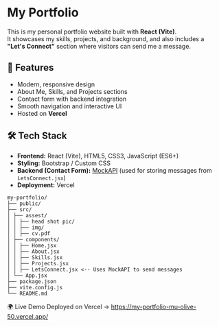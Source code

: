 # My Portfolio

This is my personal portfolio website built with **React (Vite)**.  
It showcases my skills, projects, and background, and also includes a **"Let's Connect"** section where visitors can send me a message.

## 🚀 Features
- Modern, responsive design
- About Me, Skills, and Projects sections
- Contact form with backend integration
- Smooth navigation and interactive UI
- Hosted on **Vercel**

## 🛠️ Tech Stack
- **Frontend:** React (Vite), HTML5, CSS3, JavaScript (ES6+)
- **Styling:** Bootstrap / Custom CSS
- **Backend (Contact Form):** [MockAPI](https://mockapi.io/) (used for storing messages from `LetsConnect.jsx`)
- **Deployment:** Vercel

```
my-portfolio/
├── public/
├── src/
│ ├── assest/
│ │ ├── head shot pic/
│ │ ├── img/
│ │ ├── cv.pdf
│ ├── components/
│ │ ├── Home.jsx
│ │ ├── About.jsx
│ │ ├── Skills.jsx
│ │ ├── Projects.jsx
│ │ ├── LetsConnect.jsx <-- Uses MockAPI to send messages
│ └── App.jsx
├── package.json
├── vite.config.js
└── README.md
```

🌍 Live Demo
Deployed on Vercel → https://my-portfolio-mu-olive-50.vercel.app/



